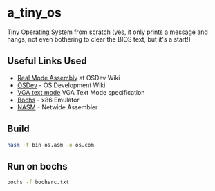 # a_tiny_os

Tiny Operating System from scratch
(yes, it only prints a message and hangs, not even bothering to clear the BIOS text, but it's a start!)

## Useful Links Used

- [Real Mode Assembly](https://wiki.osdev.org/Real_mode_assembly_I) at OSDev Wiki
- [OSDev](https://wiki.osdev.org/Main_Page) - OS Development Wiki
- [VGA text mode](https://en.wikipedia.org/wiki/VGA_text_mode) VGA Text Mode specification
- [Bochs](http://bochs.sourceforge.net/) - x86 Emulator
- [NASM](https://www.nasm.us/) - Netwide Assembler

## Build

```bash
nasm -f bin os.asm -o os.com
```

## Run on bochs

```bash
bochs -f bochsrc.txt
```
